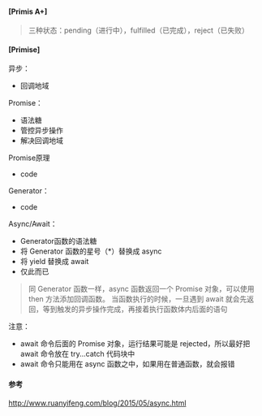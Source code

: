 #### [Primis A+]

> 三种状态：pending（进行中），fulfilled（已完成），reject（已失败）



#### [Primise]



异步：

- 回调地域



Promise：

- 语法糖
- 管控异步操作
- 解决回调地域



Promise原理

- code



Generator：

- code



Async/Await：

- Generator函数的语法糖
- 将 Generator 函数的星号（*）替换成 async
- 将 yield 替换成 await
- 仅此而已

> 同 Generator 函数一样，async 函数返回一个 Promise 对象，可以使用 then 方法添加回调函数。
> 当函数执行的时候，一旦遇到 await 就会先返回，等到触发的异步操作完成，再接着执行函数体内后面的语句



注意：

- await 命令后面的 Promise 对象，运行结果可能是 rejected，所以最好把 await 命令放在 try...catch 代码块中
- await 命令只能用在 async 函数之中，如果用在普通函数，就会报错




#### 参考

http://www.ruanyifeng.com/blog/2015/05/async.html
